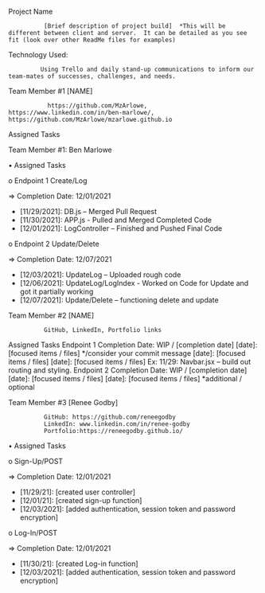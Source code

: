 Project Name

              [Brief description of project build]  *This will be different between client and server.  It can be detailed as you see fit (look over other ReadMe files for examples)

Technology Used:

             Using Trello and daily stand-up communications to inform our team-mates of successes, challenges, and needs. 

Team Member #1  [NAME]

               https://github.com/MzArlowe, https://www.linkedin.com/in/ben-marlowe/, https://github.com/MzArlowe/mzarlowe.github.io

Assigned Tasks

Team Member #1: Ben Marlowe
             
•	Assigned Tasks

o	Endpoint 1 Create/Log

=>	Completion Date: 12/01/2021
-	[11/29/2021]: DB.js – Merged Pull Request
-	[11/30/2021]: APP.js - Pulled and Merged Completed Code
-	[12/01/2021]: LogController – Finished and Pushed Final Code

o	Endpoint 2 Update/Delete

=>	Completion Date: 12/07/2021
-	[12/03/2021]: UpdateLog – Uploaded rough code
-	[12/06/2021]: UpdateLog/LogIndex - Worked on Code for Update and got it partially working
-	[12/07/2021]: Update/Delete – functioning delete and update

 

Team Member #2  [NAME]

              GitHub, LinkedIn, Portfolio links

Assigned Tasks
Endpoint 1
Completion Date: WIP / [completion date]
[date]: [focused items / files] */consider your commit message
[date]: [focused items / files]
[date]: [focused items / files]
Ex: 11/29: Navbar.jsx – build out routing and styling.
Endpoint 2
Completion Date: WIP / [completion date]
[date]: [focused items / files]
[date]: [focused items / files]
*additional / optional
 

Team Member #3  [Renee Godby]

              GitHub: https://github.com/reneegodby
              LinkedIn: www.linkedin.com/in/renee-godby
              Portfolio:https://reneegodby.github.io/

• Assigned Tasks

o Sign-Up/POST

=> Completion Date: 12/01/2021
- [11/29/21]: [created user controller]
- [12/01/21]: [created sign-up function]
- [12/03/2021]: [added authentication, session token and password encryption]

o Log-In/POST

 => Completion Date: 12/01/2021
- [11/30/21]: [created Log-in function]
- [12/03/2021]: [added authentication, session token and password encryption]
